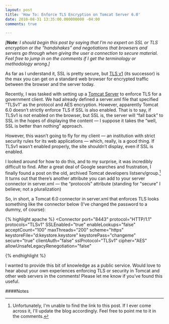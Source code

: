 ```yaml
---
layout: post
title: 'How To: Enforce TLS Encryption on Tomcat Server 6.0'
date: 2010-08-31 13:35:00.000000000 -04:00
comments: true

---
```

_[**Note**: I should begin this post by saying that I’m no expert on SSL or TLS encryption or the “handshakes” and negotiations that browsers and servers go through when giving the user a connection to secure material. Feel free to jump in on the comments if I get the terminology or methodology wrong.]_

As far as I understand it, SSL is pretty secure, but [TLS v1](http://en.wikipedia.org/wiki/TLSv1) (its successor) is the max you can get on a standard web browser for encrypted traffic between the browser and the server today.

Recently, I was tasked with setting up a [Tomcat Server](http://tomcat.apache.org/) to enforce TLS for a government client. We had already defined a server.xml file that specified “TLSv1″ as the protocol and AES encryption. However, apparently Tomcat 6.0 doesn’t strictly enforce TLS if SSL is also enabled. That is to say, if TLSv1 is not enabled on the browser, but SSL is, the server will “fall back” to SSL in the hopes of displaying the content — I suppose it takes the “well, SSL is better than nothing” approach.

However, this wasn’t going to fly for my client — an institution with strict security rules for its web applications — which, really, is a good thing. If TLSv1 wasn’t enabled properly, the site shouldn’t display, even if SSL is enabled.

I looked around for how to do this, and to my surprise, it was incredibly difficult to find. After a great deal of Google searches and frustration, I finally found a post on the old, archived Tomcat developers listserv/group.[^1] It turns out that there’s another attribute you can add to your server connector in server.xml — the “protocols” attribute (standing for "secure" I believe; not a pluralization)

So, in short, a Tomcat 6.0 connector in server.xml that enforces TLS looks something like the connector below (I’ve changed the password to a dummy, of course):

{% highlight apache %}
<Connector
	port="8443"
	protocol="HTTP/1.1"
	protocols="TLSv1"
	SSLEnabled="true"
	enableLookups="false"
	acceptCount="100"
	maxThreads="200"
	scheme="https"
	keystoreFile="d:keystore.keystore"
	keystorePass="changeme"
	secure="true"
	clientAuth="false"
	sslProtocol="TLSv1"
	cipher="AES"
	allowUnsafeLegacyRenegotiation="false"
>
{% endhighlight %}

I wanted to provide this bit of knowledge as a public service. Would love to hear about your own experiences enforcing TLS or security in Tomcat and other web servers in the comments! Please let me know if you’ve found this useful.

####Notes

[^1]: Unfortunately, I'm unable to find the link to this post. If I ever come across it, I'll update the blog accordingly. Feel free to point me to it in the comments.
